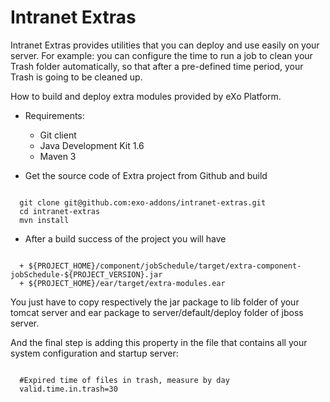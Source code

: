 Intranet Extras
===============

Intranet Extras provides utilities that you can deploy and use easily on your server. 
For example: you can configure the time to run a job to clean your Trash folder automatically, so that after a pre-defined time period, your Trash is going to be cleaned up.

How to build and deploy extra modules provided by eXo Platform.

* Requirements:
  + Git client
  + Java Development Kit 1.6
  + Maven 3

* Get the source code of Extra project from Github and build

<pre><code>
  git clone git@github.com:exo-addons/intranet-extras.git
  cd intranet-extras
  mvn install
</code></pre>

* After a build success of the project you will have

<pre><code>
  + ${PROJECT_HOME}/component/jobSchedule/target/extra-component-jobSchedule-${PROJECT_VERSION}.jar
  + ${PROJECT_HOME}/ear/target/extra-modules.ear
</code></pre>

You just have to copy respectively the jar package to lib folder of your tomcat server and ear package to server/default/deploy folder of jboss server.

And the final step is adding this property in the file that contains all your system configuration and startup server:

<pre><code>
  #Expired time of files in trash, measure by day
  valid.time.in.trash=30
</code></pre>
